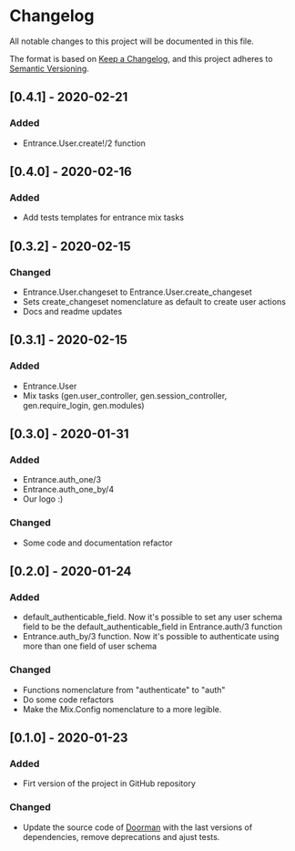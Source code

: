 # Changelog
All notable changes to this project will be documented in this file.

The format is based on [Keep a Changelog](https://keepachangelog.com/en/1.0.0/),
and this project adheres to [Semantic Versioning](https://semver.org/spec/v2.0.0.html).

## [0.4.1] - 2020-02-21
### Added
- Entrance.User.create!/2 function
## [0.4.0] - 2020-02-16
### Added
- Add tests templates for entrance mix tasks
## [0.3.2] - 2020-02-15
### Changed
- Entrance.User.changeset to Entrance.User.create_changeset
- Sets create_changeset nomenclature as default to create user actions
- Docs and readme updates
## [0.3.1] - 2020-02-15
### Added
- Entrance.User
- Mix tasks (gen.user_controller, gen.session_controller, gen.require_login, gen.modules)
## [0.3.0] - 2020-01-31
### Added
- Entrance.auth_one/3
- Entrance.auth_one_by/4
- Our logo :)
### Changed
- Some code and documentation refactor
## [0.2.0] - 2020-01-24
### Added
- default_authenticable_field. Now it's possible to set any user schema field to be the default_authenticable_field in Entrance.auth/3 function
- Entrance.auth_by/3 function. Now it's possible to authenticate using more than one field of user schema
### Changed
- Functions nomenclature from "authenticate" to "auth"
- Do some code refactors
- Make the Mix.Config nomenclature to a more legible.

## [0.1.0] - 2020-01-23
### Added
- Firt version of the project in GitHub repository 
### Changed
- Update the source code of [Doorman](https://github.com/BlakeWilliams/doorman) with the last versions of dependencies, remove deprecations and ajust tests.









